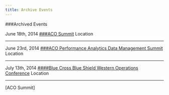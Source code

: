 ```yaml
---
title: Archive Events
---
```


###Archived Events

June 18th, 2014
[###ACO Summit](http://www.imsymposium2014.com)
Location

---

June 23rd, 2014
[###ACO Performance Analytics Data Management Summit](http://www.imsymposium2014.com)
Location

---


July 13th, 2014
[####Blue Cross Blue Shield Western Operations Conference](http://www.imsymposium2014.com)
Location

---
[ACO Summit]

[Overview]: /solutions/overview-analyticmodules-consumer.html
